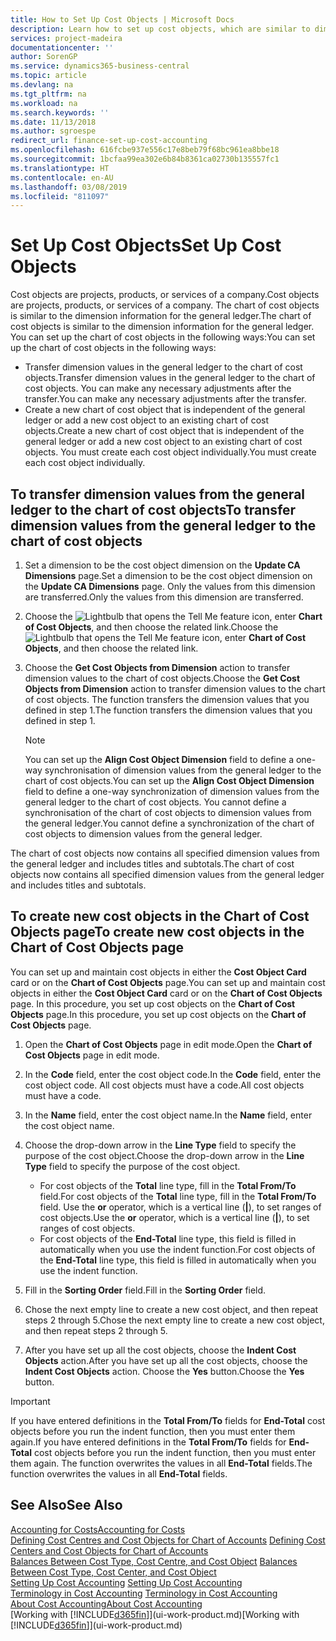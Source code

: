 ```yaml
---
title: How to Set Up Cost Objects | Microsoft Docs
description: Learn how to set up cost objects, which are similar to dimensions for the general ledger.
services: project-madeira
documentationcenter: ''
author: SorenGP
ms.service: dynamics365-business-central
ms.topic: article
ms.devlang: na
ms.tgt_pltfrm: na
ms.workload: na
ms.search.keywords: ''
ms.date: 11/13/2018
ms.author: sgroespe
redirect_url: finance-set-up-cost-accounting
ms.openlocfilehash: 616fcbe937e556c17e8beb79f68bc961ea8bbe18
ms.sourcegitcommit: 1bcfaa99ea302e6b84b8361ca02730b135557fc1
ms.translationtype: HT
ms.contentlocale: en-AU
ms.lasthandoff: 03/08/2019
ms.locfileid: "811097"
---
```

# <a name="set-up-cost-objects"></a><span data-ttu-id="b71ff-103">Set Up Cost Objects</span><span class="sxs-lookup"><span data-stu-id="b71ff-103">Set Up Cost Objects</span></span>
<span data-ttu-id="b71ff-104">Cost objects are projects, products, or services of a company.</span><span class="sxs-lookup"><span data-stu-id="b71ff-104">Cost objects are projects, products, or services of a company.</span></span> <span data-ttu-id="b71ff-105">The chart of cost objects is similar to the dimension information for the general ledger.</span><span class="sxs-lookup"><span data-stu-id="b71ff-105">The chart of cost objects is similar to the dimension information for the general ledger.</span></span> <span data-ttu-id="b71ff-106">You can set up the chart of cost objects in the following ways:</span><span class="sxs-lookup"><span data-stu-id="b71ff-106">You can set up the chart of cost objects in the following ways:</span></span>  

* <span data-ttu-id="b71ff-107">Transfer dimension values in the general ledger to the chart of cost objects.</span><span class="sxs-lookup"><span data-stu-id="b71ff-107">Transfer dimension values in the general ledger to the chart of cost objects.</span></span> <span data-ttu-id="b71ff-108">You can make any necessary adjustments after the transfer.</span><span class="sxs-lookup"><span data-stu-id="b71ff-108">You can make any necessary adjustments after the transfer.</span></span>  
* <span data-ttu-id="b71ff-109">Create a new chart of cost object that is independent of the general ledger or add a new cost object to an existing chart of cost objects.</span><span class="sxs-lookup"><span data-stu-id="b71ff-109">Create a new chart of cost object that is independent of the general ledger or add a new cost object to an existing chart of cost objects.</span></span> <span data-ttu-id="b71ff-110">You must create each cost object individually.</span><span class="sxs-lookup"><span data-stu-id="b71ff-110">You must create each cost object individually.</span></span>  

## <a name="to-transfer-dimension-values-from-the-general-ledger-to-the-chart-of-cost-objects"></a><span data-ttu-id="b71ff-111">To transfer dimension values from the general ledger to the chart of cost objects</span><span class="sxs-lookup"><span data-stu-id="b71ff-111">To transfer dimension values from the general ledger to the chart of cost objects</span></span>  
1.  <span data-ttu-id="b71ff-112">Set a dimension to be the cost object dimension on the **Update CA Dimensions** page.</span><span class="sxs-lookup"><span data-stu-id="b71ff-112">Set a dimension to be the cost object dimension on the **Update CA Dimensions** page.</span></span> <span data-ttu-id="b71ff-113">Only the values from this dimension are transferred.</span><span class="sxs-lookup"><span data-stu-id="b71ff-113">Only the values from this dimension are transferred.</span></span>  
2.  <span data-ttu-id="b71ff-114">Choose the ![Lightbulb that opens the Tell Me feature](media/ui-search/search_small.png "Tell me what you want to do") icon, enter **Chart of Cost Objects**, and then choose the related link.</span><span class="sxs-lookup"><span data-stu-id="b71ff-114">Choose the ![Lightbulb that opens the Tell Me feature](media/ui-search/search_small.png "Tell me what you want to do") icon, enter **Chart of Cost Objects**, and then choose the related link.</span></span>  
3.  <span data-ttu-id="b71ff-115">Choose the **Get Cost Objects from Dimension** action to transfer dimension values to the chart of cost objects.</span><span class="sxs-lookup"><span data-stu-id="b71ff-115">Choose the **Get Cost Objects from Dimension** action to transfer dimension values to the chart of cost objects.</span></span> <span data-ttu-id="b71ff-116">The function transfers the dimension values that you defined in step 1.</span><span class="sxs-lookup"><span data-stu-id="b71ff-116">The function transfers the dimension values that you defined in step 1.</span></span>  

    > [!NOTE]  
    >  <span data-ttu-id="b71ff-117">You can set up the **Align Cost Object Dimension**  field to define a one-way synchronisation of dimension values from the general ledger to the chart of cost objects.</span><span class="sxs-lookup"><span data-stu-id="b71ff-117">You can set up the **Align Cost Object Dimension**  field to define a one-way synchronization of dimension values from the general ledger to the chart of cost objects.</span></span> <span data-ttu-id="b71ff-118">You cannot define a synchronisation of the chart of cost objects to dimension values from the general ledger.</span><span class="sxs-lookup"><span data-stu-id="b71ff-118">You cannot define a synchronization of the chart of cost objects to dimension values from the general ledger.</span></span>  

<span data-ttu-id="b71ff-119">The chart of cost objects now contains all specified dimension values from the general ledger and includes titles and subtotals.</span><span class="sxs-lookup"><span data-stu-id="b71ff-119">The chart of cost objects now contains all specified dimension values from the general ledger and includes titles and subtotals.</span></span>  

## <a name="to-create-new-cost-objects-in-the-chart-of-cost-objects-page"></a><span data-ttu-id="b71ff-120">To create new cost objects in the Chart of Cost Objects page</span><span class="sxs-lookup"><span data-stu-id="b71ff-120">To create new cost objects in the Chart of Cost Objects page</span></span>  
<span data-ttu-id="b71ff-121">You can set up and maintain cost objects in either the **Cost Object Card** card or on the **Chart of Cost Objects** page.</span><span class="sxs-lookup"><span data-stu-id="b71ff-121">You can set up and maintain cost objects in either the **Cost Object Card** card or on the **Chart of Cost Objects** page.</span></span> <span data-ttu-id="b71ff-122">In this procedure, you set up cost objects on the **Chart of Cost Objects** page.</span><span class="sxs-lookup"><span data-stu-id="b71ff-122">In this procedure, you set up cost objects on the **Chart of Cost Objects** page.</span></span>  

1.  <span data-ttu-id="b71ff-123">Open the **Chart of Cost Objects** page in edit mode.</span><span class="sxs-lookup"><span data-stu-id="b71ff-123">Open the **Chart of Cost Objects** page in edit mode.</span></span>  
2.  <span data-ttu-id="b71ff-124">In the **Code** field, enter the cost object code.</span><span class="sxs-lookup"><span data-stu-id="b71ff-124">In the **Code** field, enter the cost object code.</span></span> <span data-ttu-id="b71ff-125">All cost objects must have a code.</span><span class="sxs-lookup"><span data-stu-id="b71ff-125">All cost objects must have a code.</span></span>  
3.  <span data-ttu-id="b71ff-126">In the **Name** field, enter the cost object name.</span><span class="sxs-lookup"><span data-stu-id="b71ff-126">In the **Name** field, enter the cost object name.</span></span>  
4.  <span data-ttu-id="b71ff-127">Choose the drop-down arrow in the **Line Type** field to specify the purpose of the cost object.</span><span class="sxs-lookup"><span data-stu-id="b71ff-127">Choose the drop-down arrow in the **Line Type** field to specify the purpose of the cost object.</span></span>  

    * <span data-ttu-id="b71ff-128">For cost objects of the **Total** line type, fill in the **Total From/To** field.</span><span class="sxs-lookup"><span data-stu-id="b71ff-128">For cost objects of the **Total** line type, fill in the **Total From/To** field.</span></span> <span data-ttu-id="b71ff-129">Use the **or** operator, which is a vertical line (**&#124;**), to set ranges of cost objects.</span><span class="sxs-lookup"><span data-stu-id="b71ff-129">Use the **or** operator, which is a vertical line (**&#124;**), to set ranges of cost objects.</span></span>  
    * <span data-ttu-id="b71ff-130">For cost objects of the **End-Total** line type, this field is filled in automatically when you use  the indent function.</span><span class="sxs-lookup"><span data-stu-id="b71ff-130">For cost objects of the **End-Total** line type, this field is filled in automatically when you use  the indent function.</span></span>  
5.  <span data-ttu-id="b71ff-131">Fill in the **Sorting Order** field.</span><span class="sxs-lookup"><span data-stu-id="b71ff-131">Fill in the **Sorting Order** field.</span></span>  
6.  <span data-ttu-id="b71ff-132">Chose the next empty line to create a new cost object, and then repeat steps 2 through 5.</span><span class="sxs-lookup"><span data-stu-id="b71ff-132">Chose the next empty line to create a new cost object, and then repeat steps 2 through 5.</span></span>  
7.  <span data-ttu-id="b71ff-133">After you have set up all the cost objects, choose the **Indent Cost Objects** action.</span><span class="sxs-lookup"><span data-stu-id="b71ff-133">After you have set up all the cost objects, choose the **Indent Cost Objects** action.</span></span> <span data-ttu-id="b71ff-134">Choose the **Yes** button.</span><span class="sxs-lookup"><span data-stu-id="b71ff-134">Choose the **Yes** button.</span></span>  

> [!IMPORTANT]  
>  <span data-ttu-id="b71ff-135">If you have entered definitions in the **Total From/To** fields for **End-Total** cost objects before you run the indent function, then you must enter them again.</span><span class="sxs-lookup"><span data-stu-id="b71ff-135">If you have entered definitions in the **Total From/To** fields for **End-Total** cost objects before you run the indent function, then you must enter them again.</span></span> <span data-ttu-id="b71ff-136">The function overwrites the values in all **End-Total** fields.</span><span class="sxs-lookup"><span data-stu-id="b71ff-136">The function overwrites the values in all **End-Total** fields.</span></span>  

## <a name="see-also"></a><span data-ttu-id="b71ff-137">See Also</span><span class="sxs-lookup"><span data-stu-id="b71ff-137">See Also</span></span>  
[<span data-ttu-id="b71ff-138">Accounting for Costs</span><span class="sxs-lookup"><span data-stu-id="b71ff-138">Accounting for Costs</span></span>](finance-manage-cost-accounting.md)  
<span data-ttu-id="b71ff-139">[Defining Cost Centres and Cost Objects for Chart of Accounts](finance-defining-cost-centers-and-cost-objects-for-chart-of-accounts.md) </span><span class="sxs-lookup"><span data-stu-id="b71ff-139">[Defining Cost Centers and Cost Objects for Chart of Accounts](finance-defining-cost-centers-and-cost-objects-for-chart-of-accounts.md) </span></span>  
<span data-ttu-id="b71ff-140">[Balances Between Cost Type, Cost Centre, and Cost Object](finance-balances-between-cost-type-cost-center-and-cost-object.md) </span><span class="sxs-lookup"><span data-stu-id="b71ff-140">[Balances Between Cost Type, Cost Center, and Cost Object](finance-balances-between-cost-type-cost-center-and-cost-object.md) </span></span>  
<span data-ttu-id="b71ff-141">[Setting Up Cost Accounting](finance-set-up-cost-accounting.md) </span><span class="sxs-lookup"><span data-stu-id="b71ff-141">[Setting Up Cost Accounting](finance-set-up-cost-accounting.md) </span></span>  
<span data-ttu-id="b71ff-142">[Terminology in Cost Accounting](finance-terminology-in-cost-accounting.md) </span><span class="sxs-lookup"><span data-stu-id="b71ff-142">[Terminology in Cost Accounting](finance-terminology-in-cost-accounting.md) </span></span>  
[<span data-ttu-id="b71ff-143">About Cost Accounting</span><span class="sxs-lookup"><span data-stu-id="b71ff-143">About Cost Accounting</span></span>](finance-about-cost-accounting.md)  
<span data-ttu-id="b71ff-144">[Working with [!INCLUDE[d365fin](includes/d365fin_md.md)]](ui-work-product.md)</span><span class="sxs-lookup"><span data-stu-id="b71ff-144">[Working with [!INCLUDE[d365fin](includes/d365fin_md.md)]](ui-work-product.md)</span></span>
